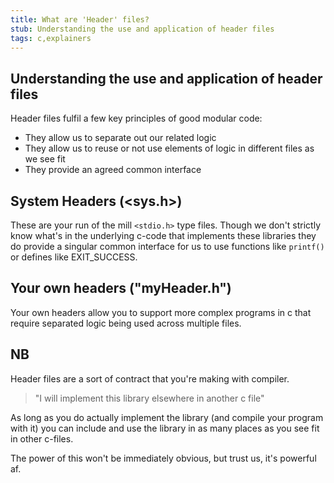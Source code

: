 ```yaml
---
title: What are 'Header' files?
stub: Understanding the use and application of header files
tags: c,explainers
---
```

## Understanding the use and application of header files
Header files fulfil a few key principles of good modular code:

* They allow us to separate out our related logic
* They allow us to reuse or not use elements of logic in different files as we see fit
* They provide an agreed common interface

## System Headers (\<sys.h\>)
These are your run of the mill ```<stdio.h>``` type files. Though we don't strictly know
what's in the underlying c-code that implements these libraries they do provide
a singular common interface for us to use functions like ```printf()``` or defines like
EXIT_SUCCESS.

## Your own headers ("myHeader.h")
Your own headers allow you to support more complex programs in c that require
separated logic being used across multiple files.

## NB
Header files are a sort of contract that you're making with compiler.
> "I will implement this library elsewhere in another c file"

As long as you do actually implement the library (and compile your program with it)
you can include and use the library in as many places as you see fit in other c-files.

The power of this won't be immediately obvious, but trust us, it's powerful af.
